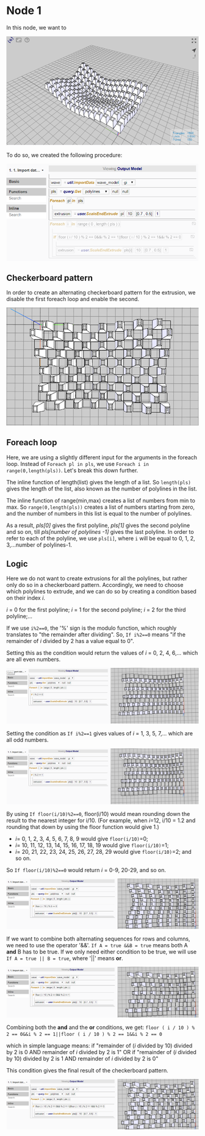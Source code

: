 # Node 1

In this node, we want to 

![Result](./imgs/6.4.3-example3-node1-endresult.png)

To do so, we created the following procedure:

![Procedure](./imgs/6.4.3-example3-node1-procedure.png)

## Checkerboard pattern

In order to create an alternating checkerboard pattern for the extrusion, we disable the first foreach loop and enable the second. 

![Checkerboard](./imgs/6.4.3-example3-node1-checkerboard.png)

## Foreach loop

Here, we are using a slightly different input for the arguments in the foreach loop. Instead of `Foreach pl in pls`, we use `Foreach i in range(0,length(pls))`. Let's break this down further.

The inline function of length(list) gives the length of a list. So `length(pls)` gives the length of the list, also known as the number of polylines in the list. 

The inline function of range(min,max) creates a list of numbers from min to max. So `range(0,length(pls))` creates a list of numbers starting from zero, and the number of numbers in this list is equal to the number of polylines. 

As a result, *pls[0]* gives the first polyline, *pls[1]* gives the second polyline and so on, till *pls[number of polylines -1]* gives the last polyline. In order to refer to each of the polyline, we use `pls[i]`, where `i` will be equal to 0, 1, 2, 3,...number of polylines-1. 

## Logic 

Here we do not want to create extrusions for all the polylines, but rather only do so in a checkerboard pattern. Accordingly, we need to choose which polylines to extrude, and we can do so by creating a condition based on their index *i*. 

*i* = 0 for the first polyline;
*i* = 1 for the second polyline;
*i* = 2 for the third polyline;...

If we use `i%2==0`, the '%' sign is the modulo function, which roughly translates to "the remainder after dividing". So, `If i%2==0` means "if the remainder of *i* divided by 2 has a value equal to 0". 

Setting this as the condition would return the values of *i* = 0, 2, 4, 6,... which are all even numbers. 

![i%2==0](./imgs/6.4.3-example3-node1-i2even.png)

Setting the condition as `If i%2==1` gives values of *i* = 1, 3, 5, 7,... which are all odd numbers. 

![i%2==1](./imgs/6.4.3-example3-node1-i2odd.png)

By using `If floor(i/10)%2==0`, floor(i/10) would mean rounding down the result to the nearest integer for i/10. (For example, when *i*=12, i/10 = 1.2 and rounding that down by using the floor function would give 1.)

* *i*= 0, 1, 2, 3, 4, 5, 6, 7, 8, 9 would give `floor(i/10)`=0;
* *i*= 10, 11, 12, 13, 14, 15, 16, 17, 18, 19 would give `floor(i/10)`=1;
* *i*= 20, 21, 22, 23, 24, 25, 26, 27, 28, 29 would give `floor(i/10)`=2; and so on.

So `If floor(i/10)%2==0` would return *i* = 0-9, 20-29, and so on. 

![floor(i/10) % 2 == 0](./imgs/6.4.3-example3-node1-floori10.png)

If we want to combine both alternating sequences for rows and columns, we need to use the operator '&&'. `If A = true &&B = true` means both A **and** B has to be true. If we only need either condition to be true, we will use `If A = true || B = true`, where '||' means **or**. 

![floor(i/10) % 2 == 0 && i%2 == 1](./imgs/6.4.3-example3-node1-and1.png)

Combining both the **and** and the **or** conditions, we get:
`floor ( i / 10 ) % 2 == 0&&i % 2 == 1||floor ( i / 10 ) % 2 == 1&&i % 2 == 0`

which in simple language means:
if "remainder of (*i* divided by 10) divided by 2 is 0 AND remainder of *i* divided by 2 is 1" OR if "remainder of (*i* divided by 10) divided by 2 is 1 AND remainder of *i* divided by 2 is 0"

This condition gives the final result of the checkerboard pattern. 

![Final condition](./imgs/6.4.3-example3-node1-finalchecker.png)
